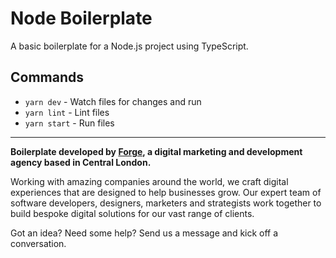 # Node Boilerplate

A basic boilerplate for a Node.js project using TypeScript.

## Commands

* `yarn dev` - Watch files for changes and run
* `yarn lint` - Lint files
* `yarn start` - Run files

---

**Boilerplate developed by [Forge](https://forge.uk), a digital marketing and development agency based in Central London.**

Working with amazing companies around the world, we craft digital experiences that are designed to help businesses grow. Our expert team of software developers, designers, marketers and strategists work together to build bespoke digital solutions for our vast range of clients.

Got an idea? Need some help? Send us a message and kick off a conversation.
